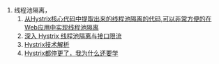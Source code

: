 1. 线程池隔离，    
    1. [从Hystrix核心代码中提取出来的线程池隔离的代码,可以非常方便的在Web应用中实现线程池隔离](https://www.ctolib.com/EZLippi-isolation-threadpool.html)    
    2. [深入 Hystrix 线程池隔离与接口限流](https://www.javazhiyin.com/25964.html)   
    3. [Hystrix技术解析](https://www.jianshu.com/p/3e11ac385c73)     
    4. [Hystrix都停更了，我为什么还要学](https://juejin.im/post/5c009ff6f265da614b11b84d)    
